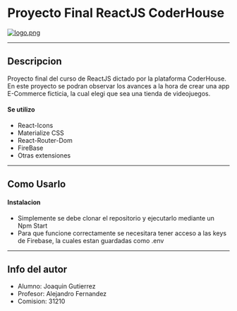 # Proyecto Final ReactJS CoderHouse

[![logo.png](https://i.postimg.cc/wMvLPYM4/logo.png)](https://postimg.cc/r0BD0bS5)




---

## Descripcion

Proyecto final del  curso de ReactJS dictado por la plataforma CoderHouse.
En este proyecto se podran observar los avances a la hora de crear una app E-Commerce ficticia, la cual elegi que sea una tienda de videojuegos.

#### Se utilizo

- React-Icons
- Materialize CSS
- React-Router-Dom 
- FireBase
- Otras extensiones



---

## Como Usarlo

#### Instalacion

- Simplemente se debe clonar el repositorio y ejecutarlo mediante un Npm Start
- Para que funcione correctamente se necesitara tener acceso a las keys de Firebase, la cuales estan guardadas como .env

---


## Info del autor

- Alumno: Joaquin Gutierrez
- Profesor: Alejandro Fernandez
- Comision: 31210
